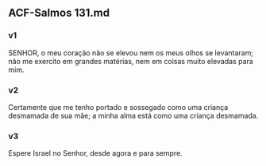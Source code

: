 ## ACF-Salmos 131.md
### v1
 SENHOR, o meu coração não se elevou nem os meus olhos se levantaram; não me exercito em grandes matérias, nem em coisas muito elevadas para mim.
### v2
 Certamente que me tenho portado e sossegado como uma criança desmamada de sua mãe; a minha alma está como uma criança desmamada.
### v3
 Espere Israel no Senhor, desde agora e para sempre.
